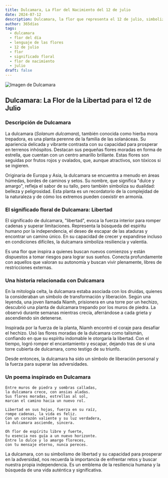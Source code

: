 ```yaml
---
title: Dulcamara, La Flor del Nacimiento del 12 de julio
date: 2024-07-12
description: Dulcamara, la flor que representa el 12 de julio, simboliza Libertad. Descubre su fascinante historia, significado en el lenguaje de las flores y una poesía que celebra su belleza.
author: 365días
tags:
  - dulcamara
  - flor del día
  - lenguaje de las flores
  - 12 de julio
  - flor
  - significado floral
  - flor de nacimiento
  - julio
draft: false
---
```


![Imagen de Dulcamara](https://cdn.pixabay.com/photo/2018/10/06/08/10/african-spiny-solanum-3727450_1280.jpg#center)


## Dulcamara: La Flor de la Libertad para el 12 de Julio

### Descripción de Dulcamara

La dulcamara (_Solanum dulcamara_), también conocida como hierba mora trepadora, es una planta perenne de la familia de las solanáceas. Su apariencia delicada y vibrante contrasta con su capacidad para prosperar en terrenos inhóspitos. Destacan sus pequeñas flores moradas en forma de estrella, que cuentan con un centro amarillo brillante. Estas flores son seguidas por frutos rojos y ovalados, que, aunque atractivos, son tóxicos si se ingieren.

Originaria de Europa y Asia, la dulcamara se encuentra a menudo en áreas húmedas, bordes de caminos y setos. Su nombre, que significa "dulce y amargo", refleja el sabor de su tallo, pero también simboliza su dualidad: belleza y peligrosidad. Esta planta es un recordatorio de la complejidad de la naturaleza y de cómo los extremos pueden coexistir en armonía.

### El significado floral de Dulcamara: Libertad

El significado de dulcamara, "libertad", evoca la fuerza interior para romper cadenas y superar limitaciones. Representa la búsqueda del espíritu humano por la independencia, el deseo de escapar de las ataduras y encontrar un camino único. En su capacidad de crecer y expandirse incluso en condiciones difíciles, la dulcamara simboliza resiliencia y valentía.

Es una flor que inspira a quienes buscan nuevos comienzos y están dispuestos a tomar riesgos para lograr sus sueños. Conecta profundamente con aquellos que valoran su autonomía y buscan vivir plenamente, libres de restricciones externas.

### Una historia relacionada con Dulcamara

En la mitología celta, la dulcamara estaba asociada con los druidas, quienes la consideraban un símbolo de transformación y liberación. Según una leyenda, una joven llamada Niamh, prisionera en una torre por un hechizo, descubrió una planta de dulcamara trepando por los muros de piedra. La observó durante semanas mientras crecía, aferrándose a cada grieta y ascendiendo sin detenerse.

Inspirada por la fuerza de la planta, Niamh encontró el coraje para desafiar el hechizo. Usó las flores moradas de la dulcamara como talismán, confiando en que su espíritu indomable le otorgaría la libertad. Con el tiempo, logró romper el encantamiento y escapar, dejando tras de sí una torre cubierta de dulcamara, como testigo de su triunfo.

Desde entonces, la dulcamara ha sido un símbolo de liberación personal y la fuerza para superar las adversidades.

### Un poema inspirado en Dulcamara

```
Entre muros de piedra y sombras calladas,  
la dulcamara crece, con ansias aladas.  
Sus flores moradas, estrellas al sol,  
marcan el camino hacia un nuevo rol.  

Libertad en sus hojas, fuerza en su raíz,  
rompe cadenas, la vida es feliz.  
Con un corazón valiente y su luz verdadera,  
la dulcamara asciende, sincera.  

Oh flor de espíritu libre y fuerte,  
tu esencia nos guía a un nuevo horizonte.  
Entre lo dulce y lo amargo floreces,  
con tu mensaje eterno, nunca pereces.  
```

La dulcamara, con su simbolismo de libertad y su capacidad para prosperar en la adversidad, nos recuerda la importancia de enfrentar retos y buscar nuestra propia independencia. Es un emblema de la resiliencia humana y la búsqueda de una vida auténtica y significativa.